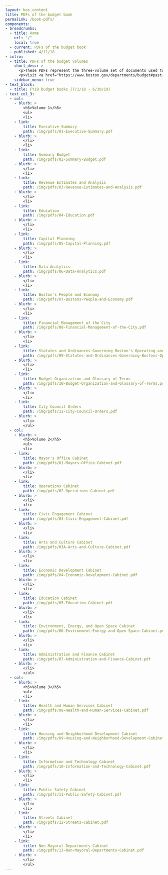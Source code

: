 ```yaml
---
layout: bos_content
title: PDFs of the budget book
permalink: /book-pdfs/
components:
- breadcrumbs:
  - title: Home
    url: "/"
    local: true
  - current: PDFs of the budget book
  - published: 4/11/18
- intro:
  - title: PDFs of the budget volumes
    short_desc: >
      <p>These PDFs represent the three-volume set of documents used to support the FY19 recommended budget.</p>
      <p>Visit <a href="https://www.boston.gov/departments/budget#past-budgets">Boston.gov</a> to read more about prior years budgets.</p>
    sidebar_menu: true
- text_block:
  - title: FY19 budget books (7/1/18 - 6/30/19)
- text_col_3:
  - col:
    - blurb: >
        <h5>Volume 1</h5>
        <ul>
        <li>
    - link:
        title: Executive Summary
        path: /img/pdfs/01-Executive-Summary.pdf
    - blurb: >
        </li>
        <li>
    - link:
        title: Summary Budget
        path: /img/pdfs/02-Summary-Budget.pdf
    - blurb: >
        </li>
        <li>
    - link:
        title: Revenue Estimates and Analysis
        path: /img/pdfs/03-Revenue-Estimates-and-Analysis.pdf 
    - blurb: >
        </li>
        <li>
    - link:
        title: Education
        path: /img/pdfs/04-Education.pdf
    - blurb: >
        </li>
        <li>
    - link:
        title: Capital Planning
        path: /img/pdfs/05-Capital-Planning.pdf
    - blurb: >
        </li>
        <li>
    - link:
        title: Data Analytics
        path: /img/pdfs/06-Data-Analytics.pdf
    - blurb: >
        </li>
        <li>
    - link:
        title: Boston's People and Economy
        path: /img/pdfs/07-Bostons-People-and-Economy.pdf
    - blurb: >
        </li>
        <li>
    - link:
        title: Financial Management of the City
        path: /img/pdfs/08-Financial-Management-of-the-City.pdf
    - blurb: >
        </li>
        <li>
    - link:
        title: Statutes and Ordinances Governing Boston's Operating and Capital Budgets
        path: /img/pdfs/09-Statutes-and-Ordinances-Governing-Bostons-Operating-and-Capital-Budgets.pdf
    - blurb: >
        </li>
        <li>
    - link:
        title: Budget Organization and Glossary of Terms
        path: /img/pdfs/10-Budget-Organization-and-Glossary-of-Terms.pdf
    - blurb: >
        </li>
        <li>
    - link:
        title: City Council Orders
        path: /img/pdfs/11-City-Council-Orders.pdf
    - blurb: >
        </li>
        </ul>
  - col:
    - blurb: >
        <h5>Volume 2</h5>
        <ul>
        <li>
    - link:
        title: Mayor's Office Cabinet
        path: /img/pdfs/01-Mayors-Office-Cabinet.pdf
    - blurb: >
        </li>
        <li>
    - link:
        title: Operations Cabinet
        path: /img/pdfs/02-Operations-Cabinet.pdf
    - blurb: >
        </li>
        <li>
    - link:
        title: Civic Engagement Cabinet
        path: /img/pdfs/03-Civic-Engagement-Cabinet.pdf
    - blurb: >
        </li>
        <li>
    - link:
        title: Arts and Culture Cabinet
        path: /img/pdfs/03A-Arts-and-Culture-Cabinet.pdf
    - blurb: >
        </li>
        <li>
    - link:
        title: Economic Development Cabinet
        path: /img/pdfs/04-Economic-Development-Cabinet.pdf
    - blurb: >
        </li>
        <li>
    - link:
        title: Education Cabinet
        path: /img/pdfs/05-Education-Cabinet.pdf
    - blurb: >
        </li>
        <li>
    - link:
        title: Environment, Energy, and Open Space Cabinet
        path: /img/pdfs/06-Environment-Energy-and-Open-Space-Cabinet.pdf
    - blurb: >
        </li>
        <li>
    - link:
        title: Administration and Finance Cabinet
        path: /img/pdfs/07-Administration-and-Finance-Cabinet.pdf
    - blurb: >
        </li>
        </ul>
  - col:
    - blurb: >
        <h5>Volume 3</h5>
        <ul>
        <li>
    - link:
        title: Health and Human Services Cabinet
        path: /img/pdfs/08-Health-and-Human-Services-Cabinet.pdf
    - blurb: >
        </li>
        <li>
    - link:
        title: Housing and Neighborhood Development Cabinet
        path: /img/pdfs/09-Housing-and-Neighborhood-Development-Cabinet.pdf
    - blurb: >
        </li>
        <li>
    - link:
        title: Information and Technology Cabinet
        path: /img/pdfs/10-Information-and-Technology-Cabinet.pdf
    - blurb: >
        </li>
        <li>
    - link:
        title: Public Safety Cabinet
        path: /img/pdfs/11-Public-Safety-Cabinet.pdf
    - blurb: >
        </li>
        <li>
    - link:
        title: Streets Cabinet
        path: /img/pdfs/12-Streets-Cabinet.pdf
    - blurb: >
        </li>
        <li>
    - link:
        title: Non Mayoral Departments Cabinet
        path: /img/pdfs/13-Non-Mayoral-Departments-Cabinet.pdf
    - blurb: >
        </li>
        </ul>
---
```

